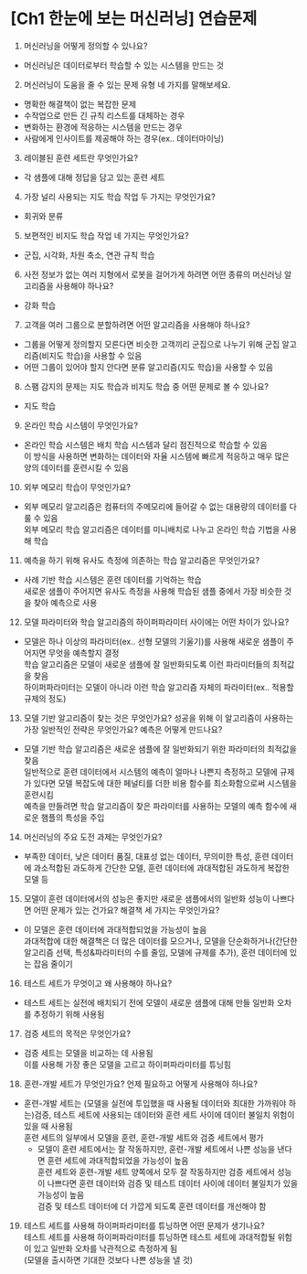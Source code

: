 # [Ch1 한눈에 보는 머신러닝] 연습문제
1. 머신러닝을 어떻게 정의할 수 있나요?
- 머신러닝은 데이터로부터 학습할 수 있는 시스템을 만드는 것
2. 머신러닝이 도움을 줄 수 있는 문제 유형 네 가지를 말해보세요.
- 명확한 해결책이 없는 복잡한 문제
- 수작업으로 만든 긴 규칙 리스트를 대체하는 경우
- 변화하는 환경에 적응하는 시스템을 만드는 경우
- 사람에게 인사이트를 제공해야 하는 경우(ex.. 데이터마이닝)
3. 레이블된 훈련 세트란 무엇인가요?
- 각 샘플에 대해 정답을 담고 있는 훈련 세트
4. 가장 널리 사용되는 지도 학습 작업 두 가지는 무엇인가요?
- 회귀와 분류
5. 보편적인 비지도 학습 작업 네 가지는 무엇인가요?
- 군집, 시각화, 차원 축소, 연관 규칙 학습
6. 사전 정보가 없는 여러 지형에서 로봇을 걸어가게 하려면 어떤 종류의 머신러닝 알고리즘을 사용해야 하나요?
- 강화 학습
7. 고객을 여러 그룹으로 분할하려면 어떤 알고리즘을 사용해야 하나요?
- 그룹을 어떻게 정의할지 모른다면 비슷한 고객끼리 군집으로 나누기 위해 군집 알고리즘(비지도 학습)을 사용할 수 있음
- 어떤 그룹이 있어야 할지 안다면 분류 알고리즘(지도 학습)을 사용할 수 있음
8. 스팸 감지의 문제는 지도 학습과 비지도 학습 중 어떤 문제로 볼 수 있나요?
- 지도 학습
9. 온라인 학습 시스템이 무엇인가요?
- 온라인 학습 시스템은 배치 학습 시스템과 달리 점진적으로 학습할 수 있음  
  이 방식을 사용하면 변화하는 데이터와 자율 시스템에 빠르게 적응하고 매우 많은 양의 데이터를 훈련시킬 수 있음
10. 외부 메모리 학습이 무엇인가요?
- 외부 메모리 알고리즘은 컴퓨터의 주메모리에 들어갈 수 없는 대용량의 데이터를 다룰 수 있음  
  외부 메모리 학습 알고리즘은 데이터를 미니배치로 나누고 온라인 학습 기법을 사용해 학습
11. 예측을 하기 위해 유사도 측정에 의존하는 학습 알고리즘은 무엇인가요?
- 사례 기반 학습 시스템은 훈련 데이터를 기억하는 학습  
  새로운 샘플이 주어지면 유사도 측정을 사용해 학습된 샘플 중에서 가장 비슷한 것을 찾아 예측으로 사용
12. 모델 파라미터와 학습 알고리즘의 하이퍼파라미터 사이에는 어떤 차이가 있나요?
- 모델은 하나 이상의 파라미터(ex.. 선형 모델의 기울기)를 사용해 새로운 샘플이 주어지면 무엇을 예측할지 결정  
  학습 알고리즘은 모델이 새로운 샘플에 잘 일반화되도록 이런 파라미터들의 최적값을 찾음  
  하이퍼파라미터는 모델이 아니라 이런 학습 알고리즘 자체의 파라미터(ex.. 적용할 규제의 정도)
13. 모델 기반 알고리즘이 찾는 것은 무엇인가요? 성공을 위해 이 알고리즘이 사용하는 가장 일반적인 전략은 무엇인가요? 예측은 어떻게 만드나요?
- 모델 기반 학습 알고리즘은 새로운 샘플에 잘 일반화되기 위한 파라미터의 최적값을 찾음  
  일반적으로 훈련 데이터에서 시스템의 예측이 얼마나 나쁜지 측정하고 모델에 규제가 있다면 모델 복잡도에 대한 페널티를 더한 비용 함수를 최소화함으로써 시스템을 훈련시킴  
  예측을 만들려면 학습 알고리즘이 찾은 파라미터를 사용하는 모델의 예측 함수에 새로운 햄플의 특성을 주입
14. 머신러닝의 주요 도전 과제는 무엇인가요?
- 부족한 데이터, 낮은 데이터 품질, 대표성 없는 데이터, 무의미한 특성, 훈련 데이터에 과소적합된 과도하게 간단한 모델, 훈련 데이터에 과대적합된 과도하게 복잡한 모델 등
15. 모델이 훈련 데이터에서의 성능은 좋지만 새로운 샘플에서의 일반화 성능이 나쁘다면 어떤 문제가 있는 건가요? 해결책 세 가지는 무엇인가요?
- 이 모델은 훈련 데이터에 과대적합되었을 가능성이 높음  
  과대적합에 대한 해결책은 더 많은 데이터를 모으거나, 모델을 단순화하거나(간단한 알고리즘 선택, 특성&파라미터의 수를 줄임, 모델에 규제를 추가), 훈련 데이터에 있는 잡음 줄이기
16. 테스트 세트가 무엇이고 왜 사용해야 하나요?
- 테스트 세트는 실전에 배치되기 전에 모델이 새로운 샘플에 대해 만들 일반화 오차를 추정하기 위해 사용됨
17. 검증 세트의 목적은 무엇인가요?
- 검증 세트는 모델을 비교하는 데 사용됨  
  이를 사용해 가장 좋은 모델을 고르고 하이퍼파라미터를 튜닝힘
18. 훈련-개발 세트가 무엇인가요? 언제 필요하고 어떻게 사용해야 하나요?
- 훈련-개발 세트는 (모델을 실전에 투입했을 때 사용될 데이터와 최대한 가까워야 하는)검증, 테스트 세트에 사용되는 데이터와 훈련 세트 사이에 데이터 불일치 위험이 있을 때 사용됨  
  훈련 세트의 일부에서 모델을 훈련, 훈련-개발 세트와 검증 세트에서 평가  
  + 모델이 훈련 세트에서는 잘 작동하지만, 훈련-개발 세트에서 나쁜 성능을 낸다면 훈련 세트에 과대적합되었을 가능성이 높음  
    훈련 세트와 훈련-개발 세트 양쪽에서 모두 잘 작동하지만 검증 세트에서 성능이 나쁘다면 훈련 데이터와 검증 및 테스트 데이터 사이에 데이터 불일치가 있을 가능성이 높음  
    검증 및 테스트 데이터에 더 가깝게 되도록 훈련 데이터를 개선해야 함
19. 테스트 세트를 사용해 하이퍼파라미터를 튜닝하면 어떤 문제가 생기나요?  
    테스트 세트를 사용해 하이퍼파라미터를 튜닝하면 테스트 세트에 과대적합될 위험이 있고 일반화 오차를 낙관적으로 측정하게 됨  
    (모델을 출시하면 기대한 것보다 나쁜 성능을 낼 것)
